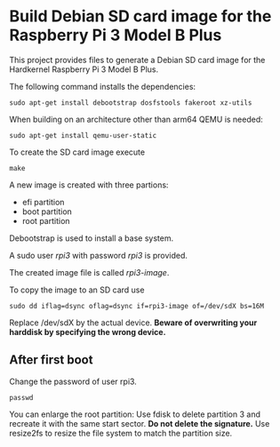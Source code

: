 Build Debian SD card image for the Raspberry Pi 3 Model B Plus
==============================================================

This project provides files to generate a Debian SD card image
for the Hardkernel Raspberry Pi 3 Model B Plus.

The following command installs the dependencies:

    sudo apt-get install debootstrap dosfstools fakeroot xz-utils

When building on an architecture other than arm64 QEMU is needed:

    sudo apt-get install qemu-user-static

To create the SD card image execute

    make

A new image is created with three partions:

- efi partition
- boot partition
- root partition

Debootstrap is used to install a base system.

A sudo user *rpi3* with password *rpi3* is provided.

The created image file is called *rpi3-image*.

To copy the image to an SD card use

    sudo dd iflag=dsync oflag=dsync if=rpi3-image of=/dev/sdX bs=16M

Replace /dev/sdX by the actual device.
**Beware of overwriting your harddisk by specifying the wrong device.**

After first boot
----------------

Change the password of user rpi3.

    passwd

You can enlarge the root partition: Use fdisk to delete partition 3 and recreate
it with the same start sector. **Do not delete the signature.**
Use resize2fs to resize the file system to match the partition size.
